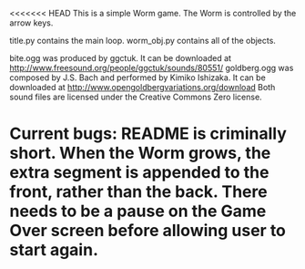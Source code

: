 <<<<<<< HEAD
This is a simple Worm game. The Worm is controlled by the arrow keys.

title.py contains the main loop.
worm_obj.py contains all of the objects.

bite.ogg was produced by ggctuk. It can be downloaded at http://www.freesound.org/people/ggctuk/sounds/80551/
goldberg.ogg was composed by J.S. Bach and performed by Kimiko Ishizaka. It can be downloaded at http://www.opengoldbergvariations.org/download
Both sound files are licensed under the Creative Commons Zero license.

Current bugs:
README is criminally short.
When the Worm grows, the extra segment is appended to the front, rather than the back.
There needs to be a pause on the Game Over screen  before allowing user to start again.
=======
